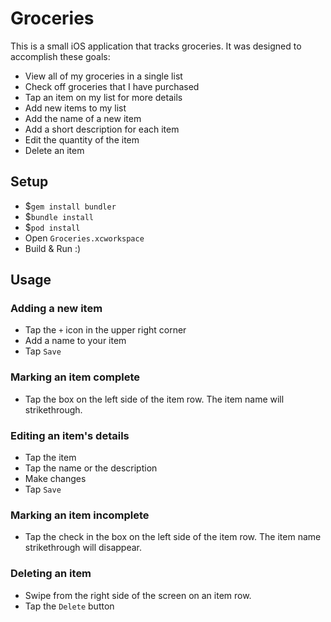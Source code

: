 # Groceries
This is a small iOS application that tracks groceries. It was designed to accomplish these goals:

- View all of my groceries in a single list
- Check off groceries that I have purchased
- Tap an item on my list for more details
- Add new items to my list
- Add the name of a new item
- Add a short description for each item
- Edit the quantity of the item
- Delete an item

## Setup
- $`gem install bundler`
- $`bundle install`
- $`pod install`
- Open `Groceries.xcworkspace`
- Build & Run :)

## Usage

### Adding a new item
- Tap the `+` icon in the upper right corner
- Add a name to your item
- Tap `Save`

### Marking an item complete
- Tap the box on the left side of the item row. The item name will strikethrough.

### Editing an item's details
- Tap the item
- Tap the name or the description
- Make changes
- Tap `Save`

### Marking an item incomplete
- Tap the check in the box on the left side of the item row. The item name strikethrough will disappear.

### Deleting an item
- Swipe from the right side of the screen on an item row.
- Tap the `Delete` button
